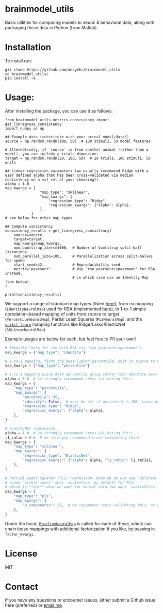 # brainmodel_utils
Basic utilities for comparing models to neural & behavioral data, along with packaging these data in Python (from Matlab).

# Installation
To install run:
```
git clone https://github.com/anayebi/brainmodel_utils
cd brainmodel_utils/
pip install -e .
```

# Usage:
After installing the package, you can use it as follows:

```
from brainmodel_utils.metrics.consistency import get_linregress_consistency
import numpy as np

## Example data (substitute with your actual model/data!)
source = np.random.randn(100, 50)  # 100 stimuli, 50 model features

# Alternatively, if `source` is from another animal (rather than a model), you can include a trials dimension:
target = np.random.randn(20, 100, 50)  # 20 trials, 100 stimuli, 50 units

## Linear regression parameters (we usually recommend Ridge with a user defined alpha that has been cross-validated via median consistency on a val set of your choosing!)
alpha = 1.0
map_kwargs = {
                "map_type": "sklinear",
                "map_kwargs": {
                    "regression_type": "Ridge",
                    "regression_kwargs": {"alpha": alpha},
                },
            }
# see below for other map types

## Compute consistency
consistency_results = get_linregress_consistency(
    source=source,
    target=target,
    map_kwargs=map_kwargs,
    num_bootstrap_iters=1000,  # Number of bootstrap split-half iterations
    num_parallel_jobs=100,     # Parallelization across split-halves for speed
    start_seed=42,             # Reproducibility seed
    metric="pearsonr"          # Use "rsa_pearsonr/spearmanr" for RSA instead,
                               # in which case use an Identity Map (see below)
)

print(consistency_results)
```

We support a range of standard map types (listed [here](https://github.com/neuroagents-lab/brainmodel_utils/blob/main/brainmodel_utils/neural_mappers/__init__.py)), from no mapping (`IdentityNeuralMap`) used for RSA (implemented [here](https://github.com/neuroagents-lab/brainmodel_utils/blob/main/brainmodel_utils/metrics/utils.py#L86-L89)), to 1-to-1 simple correlation-based mapping of units from source to target (`PercentileNeuralMap`), Partial Least Squares (`PLSNeuralMap`), and the [`scikit-learn`](https://scikit-learn.org/) mapping functions like Ridge/Lasso/ElasticNet (`SKLinearNeuralMap`).

Example usages are below for each, but feel free to PR your own!

```python
# Identity (only for use with RSA via "rsa_pearsonr/spearmanr")
map_kwargs = {"map_type": "identity"}

# 1-to-1 mapping, finds the best (100th percentile) unit in source to match to each target unit, on train set
map_kwargs = {"map_type": "percentile"}

# 1-to-1 mapping using 95th percentile group rather than absolute best source unit
alpha = 1.0  # we strongly recommend cross-validating this!
map_kwargs = {
    "map_type": "percentile",
    "map_kwargs": {
        "percentile": 95,
        "identity": False,  # must be set if percentile < 100, since you can no longer use the identity transform
        "regression_type": "Ridge",
        "regression_kwargs": {"alpha": alpha},
    },
}

# ElasticNet regression
alpha = 1.0  # we strongly recommend cross-validating this!
l1_ratio = 0.5  # we strongly recommend cross-validating this!
map_kwargs = {
    "map_type": "sklinear",
    "map_kwargs": {
        "regression_type": "ElasticNet",
        "regression_kwargs": {"alpha": alpha, "l1_ratio": l1_ratio},
    },
}

# Partial Least Squares (PLS) regression. Note we do not use `sklinear` for this,
# since `scikit-learn` sets `scale=True` by default for PLS,
# which is **not** what we want for neural data (we want `scale=False`).
map_kwargs = {
    "map_type": "pls",
    "map_kwargs": {
        "n_components": 25,  # we recommend cross-validating this, or going as high as feasible; e.g., 100 components is good too!
    },
}
```

Under the hood, [`PipelineNeuralMap`](https://github.com/neuroagents-lab/brainmodel_utils/blob/main/brainmodel_utils/neural_mappers/pipeline_neural_map.py) is called for each of these, which can chain these mappings with additional factorization if you like, by passing in `factor_kwargs`.

# License
MIT

# Contact
If you have any questions or encounter issues, either submit a Github issue here (preferred) or [email me](https://anayebi.github.io/contact/).
